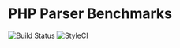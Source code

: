 PHP Parser Benchmarks
==================

[![Build Status](https://travis-ci.org/phpbench/parser-benchmarks.svg?branch=master)](https://travis-ci.org/phpbench/parser-benchmarks)
[![StyleCI](https://styleci.io/repos/<repo-id>/shield)](https://styleci.io/repos/<repo-id>)
